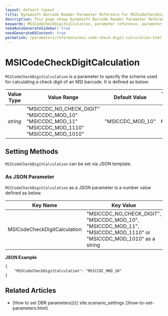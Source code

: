 ```yaml
---
layout: default-layout
title: Dynamsoft Barcode Reader Parameter Reference for MSICodeCheckDigitCalculation
description: This page shows Dynamsoft Barcode Reader Parameter Reference for MSICodeCheckDigitCalculation.
keywords: MSICodeCheckDigitCalculation, parameter reference, parameter
needAutoGenerateSidebar: true
needGenerateH3Content: true
permalink: /parameters/reference/msi-code-check-digit-calculation.html
---
```



# MSICodeCheckDigitCalculation 

`MSICodeCheckDigitCalculation` is a parameter to specify the scheme used for calculating a check digit of an MSI barcode. It is defined as below:

| Value Type | Value Range | Default Value | Template Structure Type |
| ---------- | ----------- | ------------- | ----------------------- |
| *string* | "MSICCDC_NO_CHECK_DIGIT"<br>"MSICCDC_MOD_10"<br>"MSICCDC_MOD_11"<br>"MSICCDC_MOD_1110"<br>"MSICCDC_MOD_1010" | "MSICCDC_MOD_10"  | `FormatSpecification` |

    
## Setting Methods
`MSICodeCheckDigitCalculation` can be set via JSON template.

### As JSON Parameter
`MSICodeCheckDigitCalculation` as a JSON parameter is a number value defined as below.   

| Key Name | Key Value |
| -------- | --------- |
| MSICodeCheckDigitCalculation | "MSICCDC_NO_CHECK_DIGIT", "MSICCDC_MOD_10", "MSICCDC_MOD_11", "MSICCDC_MOD_1110" or "MSICCDC_MOD_1010" as a string |


**JSON Example**   
```
{
    "MSICodeCheckDigitCalculation": "MSICCDC_MOD_10"
}
```


<!--
## Impacts on Performance
### Speed
`MSICodeCheckDigitCalculation` has no influence on the Speed.

### Read Rate
`MSICodeCheckDigitCalculation` has no influence on the Read Rate.

### Accuracy
`MSICodeCheckDigitCalculation` has no influence on the Accuracy.

-->
## Related Articles
- [How to set DBR parameters]({{ site.scenario_settings }}how-to-set-parameters.html)
